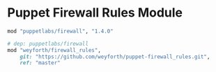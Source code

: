 # Puppet Firewall Rules Module

```ruby
mod "puppetlabs/firewall", "1.4.0"

# dep: puppetlabs/firewall
mod "weyforth/firewall_rules",
	git: "https://github.com/weyforth/puppet-firewall_rules.git",
	ref: "master"
```
